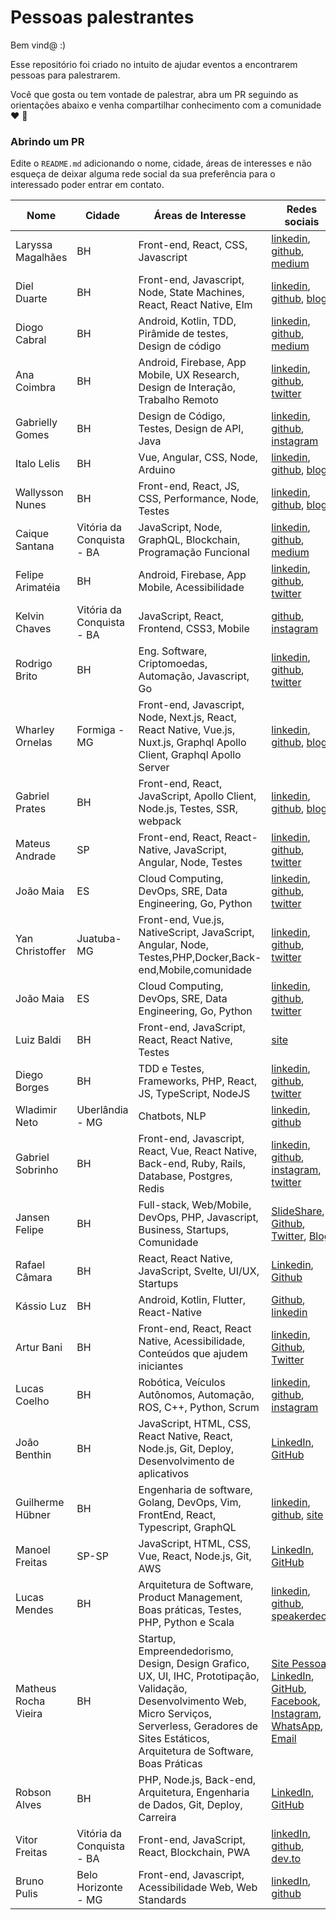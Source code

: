 
# Pessoas palestrantes

Bem vind@ :)

Esse repositório foi criado no intuito de ajudar eventos a encontrarem pessoas para palestrarem.

Você que gosta ou tem vontade de palestrar, abra um PR seguindo as orientações abaixo e venha compartilhar conhecimento com a comunidade :heart: :punch:

### Abrindo um PR

Edite o `README.md`  adicionando o  nome, cidade, áreas de interesses e não esqueça de deixar alguma rede social da sua preferência para o interessado poder entrar em contato.


| Nome | Cidade | Áreas de Interesse| Redes sociais
|--|--|--|--|
| Laryssa Magalhães | BH | Front-end, React, CSS, Javascript | [linkedin](https://www.linkedin.com/in/laryssa-magalhaes/), [github](https://github.com/laryssamagalhaes/), [medium](https://medium.com/@larymagal)
| Diel Duarte | BH | Front-end, Javascript, Node, State Machines, React, React Native, Elm | [linkedin](https://www.linkedin.com/in/dielduarte/), [github](https://github.com/dielduarte), [blog](https://dielduarte.github.io/blog/)
| Diogo Cabral | BH | Android, Kotlin, TDD, Pirâmide de testes, Design de código | [linkedin](https://www.linkedin.com/in/drcabral/), [github](https://github.com/drcabral), [medium](https://medium.com/@drkbral)
| Ana Coimbra | BH | Android, Firebase, App Mobile, UX Research, Design de Interação, Trabalho Remoto | [linkedin](https://www.linkedin.com/in/anacoimbrag/), [github](https://github.com/anacoimbrag), [twitter](https://twitter.com/anacoimbrag)
| Gabrielly Gomes | BH | Design de Código, Testes, Design de API, Java | [linkedin](https://www.linkedin.com/in/gabrielly-gomes-362770b0/), [github](https://github.com/GabriellyGomes), [instagram](https://www.instagram.com/gabyagomes/)
| Italo Lelis | BH | Vue, Angular, CSS, Node, Arduino | [linkedin](https://www.linkedin.com/in/italoleliscarvalho/), [github](https://github.com/italohdc), [blog](https://italolelis.com/)
| Wallysson Nunes | BH | Front-end, React, JS, CSS, Performance, Node, Testes | [linkedin](https://www.linkedin.com/in/wallynm/), [github](https://github.com/wallynm), [blog](https://medium.com/@wallynm)
| Caique Santana | Vitória da Conquista - BA | JavaScript, Node, GraphQL, Blockchain, Programação Funcional | [linkedin](https://www.linkedin.com/in/caique39/), [github](https://github.com/caique39), [medium](https://medium.com/@caique39/)
| Felipe Arimatéia | BH | Android, Firebase, App Mobile, Acessibilidade | [linkedin](https://www.linkedin.com/in/felipearimateia), [github](https://github.com/felipearimateia), [twitter](https://twitter.com/twiterdoari)
| Kelvin Chaves | Vitória da Conquista - BA | JavaScript, React, Frontend, CSS3, Mobile | [github](https://github.com/KelvinCS), [instagram](https://www.instagram.com/_kelvinchaves)
| Rodrigo Brito | BH | Eng. Software, Criptomoedas, Automação, Javascript, Go  | [linkedin](https://www.linkedin.com/in/rodrigo-brito-ab46a260/), [github](https://github.com/rodrigo-brito), [twitter](https://twitter.com/RodrigoFBrito)
| Wharley Ornelas | Formiga - MG | Front-end, Javascript, Node, Next.js, React, React Native, Vue.js, Nuxt.js, Graphql Apollo Client, Graphql Apollo Server | [linkedin](https://www.linkedin.com/in/wharley-ornelas-da-rocha-65420932/), [github](https://github.com/wharley), [blog](https://wharley.github.io)
| Gabriel Prates | BH | Front-end, React, JavaScript, Apollo Client, Node.js, Testes, SSR, webpack | [linkedin](https://www.linkedin.com/in/gabrielprates/), [github](https://github.com/gabsprates/), [blog](https://gabrielprates.com/)
| Mateus Andrade | SP | Front-end, React, React-Native, JavaScript, Angular, Node, Testes | [linkedin](https://www.linkedin.com/in/mateus-andrade-costa-neri/), [github](https://github.com/MateusAndrade/), [twitter](https://twitter.com/Mateus_Andrad_)
| João Maia | ES | Cloud Computing, DevOps, SRE, Data Engineering, Go, Python | [linkedin](https://www.linkedin.com/in/jvrmaia/), [github](https://github.com/jvrmaia/), [twitter](https://twitter.com/jvrmaia)
| Yan Christoffer | Juatuba-MG | Front-end, Vue.js, NativeScript, JavaScript, Angular, Node, Testes,PHP,Docker,Back-end,Mobile,comunidade | [linkedin](https://www.linkedin.com/in/yan-christoffer-4b401a135/), [github](https://github.com/yanccprogramador/), [twitter](https://twitter.com/yan_christoffer)
| João Maia | ES | Cloud Computing, DevOps, SRE, Data Engineering, Go, Python | [linkedin](https://www.linkedin.com/in/jvrmaia/), [github](https://github.com/jvrmaia/), [twitter](https://twitter.com/jvrmaia)
| Luiz Baldi | BH | Front-end, JavaScript, React, React Native, Testes | [site](http://luizbaldi.com/)
| Diego Borges | BH | TDD e Testes, Frameworks, PHP, React, JS, TypeScript, NodeJS | [linkedin](https://www.linkedin.com/in/eudiegoborgs/), [github](https://github.com/eudiegoborgs/), [twitter](https://twitter.com/eudiegoborgs_)
| Wladimir Neto | Uberlândia - MG | Chatbots, NLP | [linkedin](https://www.linkedin.com/in/wladimirteixeiraneto/), [github](https://github.com/wladneto)
| Gabriel Sobrinho | BH | Front-end, Javascript, React, Vue, React Native, Back-end, Ruby, Rails, Database, Postgres, Redis | [linkedin](https://www.linkedin.com/in/gabrielsobrinho/), [github](https://github.com/sobrinho), [instagram](https://www.instagram.com/gcsobrinho/), [twitter](https://twitter.com/sobrinho)
| Jansen Felipe | BH | Full-stack, Web/Mobile, DevOps, PHP, Javascript, Business, Startups, Comunidade | [SlideShare](https://pt.slideshare.net/jansenfelipe/presentations), [Github](https://github.com/jansenfelipe), [Twitter](https://twitter.com/jansenfelipe), [Blog](https://jansenfelipe.com.br)
| Rafael Câmara | BH | React, React Native, JavaScript, Svelte, UI/UX, Startups | [Linkedin](http://linkedin.com/in/rafaelcamaram/), [Github](http://github.com/rafaelcamaram)
| Kássio Luz | BH | Android, Kotlin, Flutter, React-Native | [Github](https://github.com/KassioVieira), [linkedin](https://linkedin.com/in/kassio-vieira-luz/)
| Artur Bani | BH | Front-end, React, React Native, Acessibilidade, Conteúdos que ajudem iniciantes | [linkedin](https://www.linkedin.com/in/arturbani/), [Github](https://github.com/arturbani), [Twitter](https://twitter.com/artrbni)
| Lucas Coelho | BH | Robótica, Veículos Autônomos, Automação, ROS, C++, Python, Scrum | [linkedin](https://www.linkedin.com/in/lucascoelhof/), [github](https://github.com/lucascoelhof), [instagram](https://www.instagram.com/lucascoelhof/)
| João Benthin | BH | JavaScript, HTML, CSS, React Native, React, Node.js, Git, Deploy, Desenvolvimento de aplicativos | [LinkedIn](https://www.linkedin.com/in/joaobenthin), [GitHub](https://github.com/joaobenthin)
| Guilherme Hübner | BH | Engenharia de software, Golang, DevOps, Vim, FrontEnd, React, Typescript, GraphQL | [linkedin](https://www.linkedin.com/in/guilhermehubner91/), [github](https://github.com/guilhermehubner), [site](https://guilhermehubner.com)
| Manoel Freitas | SP-SP | JavaScript, HTML, CSS, Vue, React, Node.js, Git, AWS | [LinkedIn](https://www.linkedin.com/in/manoeljosefneto), [GitHub](https://github.com/manoel-freitas)
| Lucas Mendes | BH | Arquitetura de Software, Product Management, Boas práticas, Testes, PHP, Python e Scala | [linkedin](https://www.linkedin.com/in/devsdmf), [github](https://www.github.com/devsdmf), [speakerdeck](https://speakerdeck.com/devsdmf)
| Matheus Rocha Vieira | BH | Startup, Empreendedorismo, Design, Design Grafico, UX, UI, IHC, Prototipação, Validação, Desenvolvimento Web, Micro Serviços, Serverless, Geradores de Sites Estáticos, Arquitetura de Software, Boas Práticas | [Site Pessoal](http://matheusrv.netlify.com), [LinkedIn](https://www.linkedin.com/in/matheusrv), [GitHub](https://github.com/MatheusRV), [Facebook](https://www.facebook.com/matheu.srv.br), [Instagram](https://www.instagram.com/matheu.srv.br/), [WhatsApp](https://api.whatsapp.com/send?phone=5531971363875&text=Encontrei%20seu%20WhatsApp%20no%20GitHub%20laryssamagalhaes%2Fpessoas-palestrantes%20e%20gostaria%20de%20conversar), [Email](mailto:matheusrv@email.com)
| Robson Alves | BH | PHP, Node.js, Back-end, Arquitetura, Engenharia de Dados, Git, Deploy, Carreira | [LinkedIn](https://www.linkedin.com/in/robsonalvesbh), [GitHub](https://github.com/robsonalvesbh)
| Vitor Freitas | Vitória da Conquista - BA | Front-end, JavaScript, React, Blockchain, PWA | [linkedIn](https://www.linkedin.com/in/vitorldfreitas), [github](https://github.com/vitorfreitas), [dev.to](https://dev.to/vitorfreitas)
| Bruno Pulis | Belo Horizonte - MG | Front-end, Javascript, Acessibilidade Web, Web Standards| [linkedIn](https://www.linkedin.com/in/pulis/), [github](https://github.com/brunopulis)
